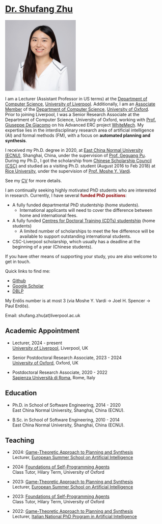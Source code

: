 # [Dr. Shufang Zhu](images/shufang.jpg) 
<img src="docs/assets/shufang.jpg" alt="Shufang" width="230" height="230">

I am a Lecturer (Assistant Professor in US terms) at the [Department of Computer Science](https://www.liverpool.ac.uk/computer-science/), [University of Liverpool](https://www.liverpool.ac.uk/). Additionally, I am an [Associate Member](https://www.cs.ox.ac.uk/people/shufang.zhu/) of the [Department of Computer Science](https://www.cs.ox.ac.uk/), [University of Oxford](https://www.ox.ac.uk/). Prior to joining Liverpool, I was a Senior Research Associate at the Department of Computer Science, University of Oxford, working with [Prof. Giuseppe De Giacomo](https://www.cs.ox.ac.uk/people/giuseppe.degiacomo/) on his Advanced ERC project [WhiteMech](https://whitemech.github.io/).
My expertise lies in the interdisciplinary research area of artificial intelligence (AI) and formal methods (FM), with a focus on **automated planning and synthesis**.

I received my Ph.D. degree in 2020, at [East China Normal University (ECNU)](http://english.ecnu.edu.cn/), Shanghai, China, under the supervision of [Prof. Geguang Pu](https://faculty.ecnu.edu.cn/_s43/pgg_en/main.psp). 
During my Ph.D., I got the scholarship from [Chinese Scholarship Council (CSC)](https://www.chinesescholarshipcouncil.com/) and studied as a visiting Ph.D. student (August 2016 to Feb 2018) at [Rice University](https://www.rice.edu/), under the supervision of [Prof. Moshe Y. Vardi](https://www.cs.rice.edu/~vardi/).

See my [CV](cv/CV_Shufang_Zhu.pdf) for more details.


I am continually seeking highly motivated PhD students who are interested in research. Currently, I have several <strong style="color: darkred;">funded PhD positions</strong>:

* A fully funded departmental PhD studentship (home students).
  * International applicants will need to cover the difference between home and international fees.
* A fully funded [Centres for Doctoral Training (CDTs) studentship](https://www.liverpool.ac.uk/study/postgraduate-research/studentships/a-reliable-and-reconfigurable-robot-learning-framework-for-accelerating-materials-discovery/) (home students)
  * A limited number of scholarships to meet the fee difference will be available to support outstanding international students. 
* CSC-Liverpool scholarship, which usually has a deadline at the beginning of a year (Chinese students).


If you have other means of supporting your study, you are also welcome to get in touch.



Quick links to find me:  

* [Github](https://github.com/Shufang-Zhu/)
* [Google Scholar](https://scholar.google.com/citations?user=nkOKc3MAAAAJ&hl=en)  
* [DBLP](https://dblp.org/pid/141/7718-1.html)

My Erdős number is at most 3 (via Moshe Y. Vardi -> Joel H. Spencer -> Paul Erdős).

Email: shufang.zhu(at)liverpool.ac.uk


## Academic Appointment
* Lecturer, 2024 - present  
[University of Liverpool](https://www.liverpool.ac.uk/), Liverpool, UK

* Senior Postdoctoral Research Associate, 2023 - 2024  
[University of Oxford](https://www.cs.ox.ac.uk/), Oxford, UK

* Postdoctoral Research Associate, 2020 - 2022  
[Sapienza Università di Roma](http://www.diag.uniroma1.it/), Rome, Italy


## Education
* Ph.D. in School of Software Engineering, 2014 - 2020  
East China Normal University, Shanghai, China (ECNU).

* B.Sc. in School of Software Engineering, 2010 - 2014  
East China Normal University, Shanghai, China (ECNU).

## Teaching
* 2024: [Game-Theoretic Approach to Planning and Synthesis](https://essai2024.di.uoa.gr/ESSAI-courses.html)  
Lecturer, [European Summer School on Artificial Intelligence](https://essai2024.di.uoa.gr/)

* 2024: [Foundations of Self-Programming Agents](https://www.cs.ox.ac.uk/teaching/courses/2023-2024/foundagent/)  
  Class Tutor, Hilary Term, University of Oxford

* 2023: [Game-Theoretic Approach to Planning and Synthesis](https://essai.si/game-theoretic-approach-to-planning-and-synthesis/)  
Lecturer, [European Summer School on Artificial Intelligence](https://essai.si/)

* 2023: [Foundations of Self-Programming Agents](https://www.cs.ox.ac.uk/teaching/courses/2022-2023/foundagent/)  
  Class Tutor, Hilary Term, University of Oxford

* 2022: [Game-Theoretic Approach to Planning and Synthesis](https://whitemech.github.io/courses)  
Lecturer, [Italian National PhD Program in Artificial Intelligence](https://www.phd-ai.it/en/359-2/)


